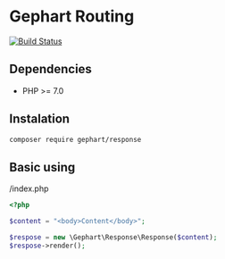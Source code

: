 Gephart Routing
===

[![Build Status](https://travis-ci.org/gephart/response.svg?branch=master)](https://travis-ci.org/gephart/response)

Dependencies
---
 - PHP >= 7.0

Instalation
---

```bash
composer require gephart/response
```

Basic using
---

/index.php

```php
<?php

$content = "<body>Content</body>";

$respose = new \Gephart\Response\Response($content);
$respose->render();
```